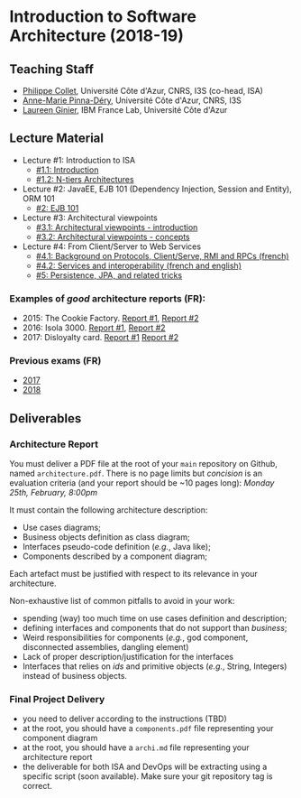 # Introduction to Software Architecture (2018-19)

## Teaching Staff

  * [Philippe Collet](collet@i3s.unice.fr), Université Côte d'Azur, CNRS, I3S (co-head, ISA)
  * [Anne-Marie Pinna-Déry](pinna@unice.fr), Université Côte d'Azur, CNRS, I3S
  * [Laureen Ginier](laureen.ginier@univ-cotedazur.fr), IBM France Lab, Université Côte d'Azur


## Lecture Material

  - Lecture #1: Introduction to ISA
    - [#1.1: Introduction](https://github.com/collet/isa-devops/blob/master/ISA/week1_isa_intro_v0.1c.pdf)
    - [#1.2: N-tiers Architectures](https://github.com/collet/isa-devops/blob/master/ISA/week1_isa_archi_n_tiers.pdf)
  - Lecture #2: JavaEE, EJB 101 (Dependency Injection, Session and Entity), ORM 101
    - [#2: EJB 101](https://github.com/collet/isa-devops/blob/master/ISA/week2-javaEE-ejb-orm-v02.pdf)
  - Lecture #3: Architectural viewpoints
    - [#3.1: Architectural viewpoints - introduction](https://github.com/collet/isa-devops/blob/master/ISA/ViewpointsV2Intro-1.pdf)
    - [#3.2: Architectural viewpoints - concepts](https://github.com/collet/isa-devops/blob/master/ISA/Viewpoints%20V2-1.pdf)
  - Lecture #4: From Client/Server to Web Services
    - [#4.1: Background on Protocols, Client/Serve, RMI and RPCs (french)](https://github.com/collet/isa-devops/blob/master/ISA/CS-RMI-RPC-Protocoles.pdf)
    - [#4.2: Services and interoperability (french and english)](https://github.com/collet/isa-devops/blob/master/ISA/servicesEtInterope%CC%81rabilite%CC%8113mars.pdf)
    - [#5: Persistence, JPA, and related tricks](https://github.com/collet/isa-devops/blob/master/ISA/week5-persistence-v02.pdf)

### Examples of _good_ architecture reports (FR):

  - 2015: The Cookie Factory. [Report #1](https://github.com/collet/isa-devops/blob/master/ISA/reports_examples/2015_1.pdf), [Report #2](https://github.com/collet/isa-devops/blob/master/ISA/reports_examples/2015_2.pdf)
  - 2016: Isola 3000. [Report #1](https://github.com/collet/isa-devops/blob/master/ISA/reports_examples/2016_1.pdf), [Report #2](https://github.com/collet/isa-devops/blob/master/ISA/reports_examples/2016_2.pdf)
  - 2017: Disloyalty card. [Report #1](https://github.com/collet/isa-devops/blob/master/ISA/reports_examples/2017_1.pdf) [Report #2](https://github.com/collet/isa-devops/blob/master/ISA/reports_examples/2017_2.pdf)

### Previous exams (FR)

  - [2017](https://github.com/collet/isa-devops/blob/master/ISA/exams/exam_2017.pdf)
  - [2018](https://github.com/collet/isa-devops/blob/master/ISA/exams/exam_2018.pdf)

## Deliverables

### Architecture Report

You must deliver a PDF file at the root of your `main` repository on Github, named `architecture.pdf`. There is no page limits but _concision_ is an evaluation criteria (and your report should be ~10 pages long): *Monday 25th, February, 8:00pm*

It must contain the following architecture description:

  - Use cases diagrams;
  - Business objects definition as class diagram;
  - Interfaces pseudo-code definition (_e.g._, Java like);
  - Components described by a component diagram;

Each artefact must be justified with respect to its relevance in your architecture.

Non-exhaustive list of common pitfalls to avoid in your work:

  - spending (way) too much time on use cases definition and description;
  - defining interfaces and components that do not support than _business_;
  - Weird responsibilities for components (_e.g._, god component, disconnected assemblies, dangling element)
  - Lack of proper description/justification for the interfaces
  - Interfaces that relies on _ids_ and primitive objects (_e.g._, String, Integers) instead of business objects.


### Final Project Delivery

  - you need to deliver according to the instructions (TBD)
  - at the root, you should have a `components.pdf` file representing your component diagram
  - at the root, you should have a `archi.md` file representing your architecture report
  - the deliverable for both ISA and DevOps will be extracting using a specific script (soon available). Make sure your git repository tag is correct.
